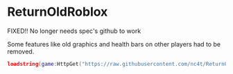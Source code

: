 # ReturnOldRoblox
FIXED!! No longer needs spec's github to work

Some features like old graphics and health bars on other players had to be removed.

```lua
loadstring(game:HttpGet("https://raw.githubusercontent.com/nc4t/ReturnOldRoblox/main/Source.lua",true))()
```
